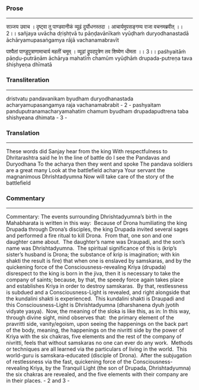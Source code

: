 ### Prose 
 --- 
सञ्जय उवाच ।
दृष्ट्वा तु पाण्डवानीकं व्यूढं दुर्योधनस्तदा ।
आचार्यमुपसङ्गम्य राजा वचनमब्रवीत् ।। 2।।
sañjaya uvācha
dṛiṣhṭvā tu pāṇḍavānīkaṁ vyūḍhaṁ duryodhanastadā
āchāryamupasaṅgamya rājā vachanamabravīt

पश्यैतां पाण्डुपुत्राणामाचार्य महतीं चमूम् ।
व्यूढां द्रुपदपुत्रेण तव शिष्येण धीमता ।। 3।।
paśhyaitāṁ pāṇḍu-putrāṇām āchārya mahatīṁ chamūm
vyūḍhāṁ drupada-putreṇa tava śhiṣhyeṇa dhīmatā

### Transliteration 
 --- 
dristvatu pandavanikam byudham duryodhanastada acharyamupasangamya raja vachanamabrabit - 2 - pashyaitam panduputranamacharyamahatim chamum byudham drupadapudtrena taba shishyeana dhimata - 3 -

### Translation 
 --- 
These words did Sanjay hear from the king With respectfulness to Dhritarashtra said he In the line of battle do I see the Pandavas and Duryodhana To the acharya then they went and spoke The pandava soldiers are a great many Look at the battlefield acharya Your servant the magnanimous Dhrishtadyumna Now will take care of the story of the battlefield

### Commentary 
 --- 
Commentary: The events surrounding Dhrishtadyumna’s birth in the Mahabharata is written in this way:  Because of Drona humiliating the king Drupada through Drona’s disciples, the king Drupada invited several sages and performed a fire ritual to kill Drona.  From that, one son and one daughter came about.  The daughter’s name was Draupadi, and the son’s name was Dhrishtadyumna.  The spiritual significance of this is (krip’s sister’s husband is Drona; the substance of krip is imagination; with kin shakti the result is fire) that when one is enslaved by samskaras, and by the quickening force of the Consciousness-revealing Kriya (drupada) disrespect to the king is born in the jiva, then it is necessary to take the company of saints; because, by that, the speedy force again takes place and establishes Kriya in order to destroy samskaras.  By that, restlessness is subdued and a Consciousness-Light is revealed, and right alongside that the kundalini shakti is experienced.  This kundalini shakti is Draupadi and this Consciousness-Light is Dhrishtadyumna (dharshanena dyuh jyotih vidyate yasya).  Now, the meaning of the sloka is like this, as in: In this way, through divine sight, mind observes that:  the primary element of the pravritti side, vanity/egoism, upon seeing the happenings on the back part of the body, meaning, the happenings on the nivritti side by the power of Kriya with the six chakras, five elements and the rest of the company of nivritti, feels that without samskaras no one can ever do any work.  Methods or techniques are all learned via the particulars of living in the world.  This world-guru is samskara-educated (disciple of Drona).  After the subjugation of restlessness via the fast, quickening force of the Consciousness-revealing Kriya, by the Tranquil Light (the son of Drupada, Dhrishtadyumna) the six chakras are revealed, and the five elements with their company are in their places. - 2 and 3 -